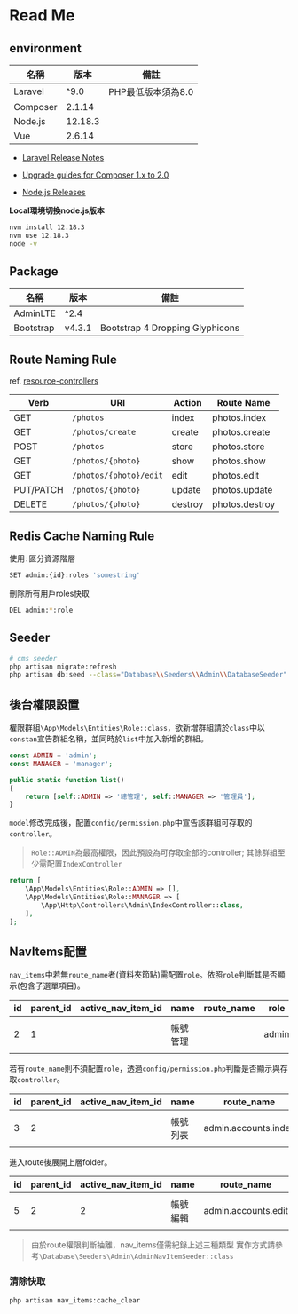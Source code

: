 # Read Me

## environment

| 名稱     | 版本    | 備註               |
| -------- | ------- | ------------------ |
| Laravel  | ^9.0    | PHP最低版本須為8.0 |
| Composer | 2.1.14  |                    |
| Node.js  | 12.18.3 |                    |
| Vue      | 2.6.14  |                    |

- [Laravel Release Notes](https://laravel.com/docs/9.x/releases)
- [Upgrade guides for Composer 1.x to 2.0](https://getcomposer.org/upgrade/UPGRADE-2.0.md)

- [Node.js Releases](https://nodejs.org/en/about/releases/)

**Local環境切換node.js版本**

```bash
nvm install 12.18.3
nvm use 12.18.3
node -v
```

## Package

| 名稱      | 版本   | 備註                            |
| --------- | ------ | ------------------------------- |
| AdminLTE  | ^2.4   |                                 |
| Bootstrap | v4.3.1 | Bootstrap 4 Dropping Glyphicons |

## Route Naming Rule

ref. [resource-controllers](https://laravel.com/docs/5.7/controllers#resource-controllers)

| Verb      | URI                    | Action  | Route Name     |
| --------- | ---------------------- | ------- | -------------- |
| GET       | `/photos`              | index   | photos.index   |
| GET       | `/photos/create`       | create  | photos.create  |
| POST      | `/photos`              | store   | photos.store   |
| GET       | `/photos/{photo}`      | show    | photos.show    |
| GET       | `/photos/{photo}/edit` | edit    | photos.edit    |
| PUT/PATCH | `/photos/{photo}`      | update  | photos.update  |
| DELETE    | `/photos/{photo}`      | destroy | photos.destroy |

## Redis Cache Naming Rule

使用`:`區分資源階層  

```bash
SET admin:{id}:roles 'somestring'
```

刪除所有用戶roles快取

```bash
DEL admin:*:role
```

## Seeder

```bash
# cms seeder
php artisan migrate:refresh
php artisan db:seed --class="Database\\Seeders\\Admin\\DatabaseSeeder"
```

## 後台權限設置

權限群組`\App\Models\Entities\Role::class`，欲新增群組請於`class`中以`constan`宣告群組名稱，並同時於`list`中加入新增的群組。

```php
const ADMIN = 'admin';
const MANAGER = 'manager';

public static function list()
{
    return [self::ADMIN => '總管理', self::MANAGER => '管理員'];
}
```

`model`修改完成後，配置`config/permission.php`中宣告該群組可存取的`controller`。

> `Role::ADMIN`為最高權限，因此預設為可存取全部的controller; 其餘群組至少需配置`IndexController`

```php
return [
    \App\Models\Entities\Role::ADMIN => [],
    \App\Models\Entities\Role::MANAGER => [
        \App\Http\Controllers\Admin\IndexController::class,
    ],
];
```

## NavItems配置

`nav_items`中若無`route_name`者(資料夾節點)需配置`role`。依照`role`判斷其是否顯示(包含子選單項目)。

| id   | parent_id | active_nav_item_id | name     | route_name | role  | icon         | display | created_at            | updated_at            |
| ---- | --------- | ------------------ | -------- | ---------- | ----- | ------------ | ------- | --------------------- | --------------------- |
| 2    | 1         |                    | 帳號管理 |            | admin | fa fa-folder | 1       | 2019-12-01 01:26:06.0 | 2019-12-01 01:26:06.0 |

若有`route_name`則不須配置`role`，透過`config/permission.php`判斷是否顯示與存取`controller`。

| id   | parent_id | active_nav_item_id | name     | route_name           | role | icon       | display | created_at            | updated_at            |
| ---- | --------- | ------------------ | -------- | -------------------- | ---- | ---------- | ------- | --------------------- | --------------------- |
| 3    | 2         |                    | 帳號列表 | admin.accounts.index |      | fa fa-list | 1       | 2019-12-01 01:26:06.0 | 2019-12-01 01:26:06.0 |

進入route後展開上層folder。

| id   | parent_id | active_nav_item_id | name     | route_name          | role | icon | display | created_at            | updated_at            |
| ---- | --------- | ------------------ | -------- | ------------------- | ---- | ---- | ------- | --------------------- | --------------------- |
| 5    | 2         | 2                  | 帳號編輯 | admin.accounts.edit |      |      | 0       | 2019-12-01 01:26:06.0 | 2019-12-01 01:26:06.0 |

> 由於route權限判斷抽離，nav_items僅需紀錄上述三種類型
> 實作方式請參考`\Database\Seeders\Admin\AdminNavItemSeeder::class`

### 清除快取

```bash
php artisan nav_items:cache_clear
```
